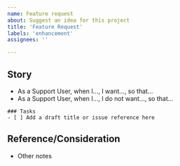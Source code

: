 ```yaml
---
name: Feature request
about: Suggest an idea for this project
title: 'Feature Request'
labels: 'enhancement'
assignees: ''

---
```


## Story
- As a Support User, when I..., I want..., so that...
- As a Support User, when I..., I do not want..., so that...

```[tasklist]
### Tasks
- [ ] Add a draft title or issue reference here
```

## Reference/Consideration
- Other notes
